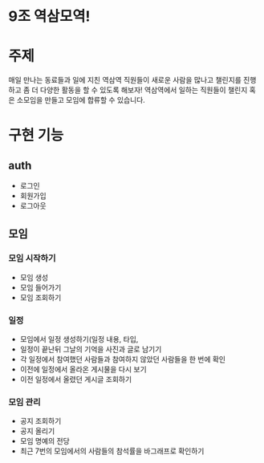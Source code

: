 # 9조 역삼모역!

# 주제 
매일 만나는 동료들과 일에 지친 역삼역 직원들이 새로운 사람을 많나고 챌린지를 진행하고 좀 더 다양한 활동을 할 수 있도록 해보자!
역삼역에서 일하는 직원들이 챌린지 혹은 소모임을 만들고 모임에 합류할 수 있습니다.

# 구현 기능
## auth
- 로그인
- 회원가입
- 로그아웃
## 모임
### 모임 시작하기
- 모임 생성
- 모임 들어가기
- 모임 조회하기
### 일정
- 모임에서 일정 생성하기(일정 내용, 타입, 
- 일정이 끝난뒤 그날의 기억을 사진과 글로 남기기
- 각 일정에서 참여했던 사람들과 참여하지 않았던 사람들을 한 번에 확인
- 이전에 일정에서 올라온 게시물을 다시 보기
- 이전 일정에서 올렸던 게시글 조회하기
### 모임 관리
- 공지 조회하기
- 공지 올리기
- 모임 명예의 전당
- 최근 7번의 모임에서의 사람들의 참석률을 바그래프로 확인하기 

